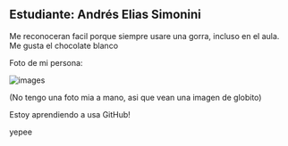 
## Estudiante: Andrés Elias Simonini

Me reconoceran facil porque siempre usare una gorra, incluso en el aula. Me gusta el chocolate blanco

Foto de mi persona:

![images](https://user-images.githubusercontent.com/127901914/225168106-24ddb638-0bdd-453e-8a41-a32ecc4ed0f2.jpg)

(No tengo una foto mia a mano, asi que vean una imagen de globito)

Estoy aprendiendo a usa GitHub!

yepee



